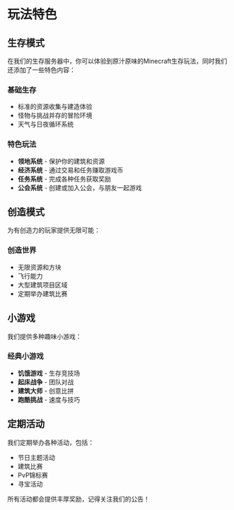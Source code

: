 # 玩法特色

## 生存模式

在我们的生存服务器中，你可以体验到原汁原味的Minecraft生存玩法，同时我们还添加了一些特色内容：

### 基础生存
- 标准的资源收集与建造体验
- 怪物与挑战并存的冒险环境
- 天气与日夜循环系统

### 特色玩法
- **领地系统** - 保护你的建筑和资源
- **经济系统** - 通过交易和任务赚取游戏币
- **任务系统** - 完成各种任务获取奖励
- **公会系统** - 创建或加入公会，与朋友一起游戏

## 创造模式

为有创造力的玩家提供无限可能：

### 创造世界
- 无限资源和方块
- 飞行能力
- 大型建筑项目区域
- 定期举办建筑比赛

## 小游戏

我们提供多种趣味小游戏：

### 经典小游戏
- **饥饿游戏** - 生存竞技场
- **起床战争** - 团队对战
- **建筑大师** - 创意比拼
- **跑酷挑战** - 速度与技巧

## 定期活动

我们定期举办各种活动，包括：

- 节日主题活动
- 建筑比赛
- PvP锦标赛
- 寻宝活动

所有活动都会提供丰厚奖励，记得关注我们的公告！
